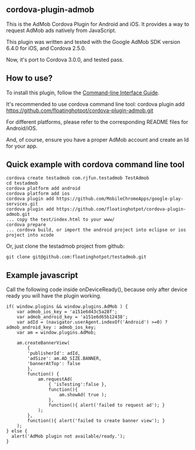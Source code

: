 cordova-plugin-admob
---------------------------
This is the AdMob Cordova Plugin for Android and iOS. It provides a way to request AdMob ads natively from JavaScript. 

This plugin was written and tested with the Google AdMob SDK version 6.4.0 for iOS, and Cordova 2.5.0.

Now, it's port to Cordova 3.0.0, and tested pass.

How to use?
---------------------------
To install this plugin, follow the [Command-line Interface Guide](http://cordova.apache.org/docs/en/edge/guide_cli_index.md.html#The%20Command-line%20Interface).

It's recommended to use cordova command line tool: 
    cordova plugin add https://github.com/floatinghotpot/cordova-plugin-admob.git

For different platforms, please refer to the corresponding README files for Android/iOS.

And, of course, ensure you have a proper AdMob account and create an Id for your app.

Quick example with cordova command line tool
------------------------------------------------
    cordova create testadmob com.rjfun.testadmob TestAdmob
    cd testadmob
    cordova platform add android
    cordova platform add ios
    cordova plugin add https://github.com/MobileChromeApps/google-play-services.git
    cordova plugin add https://github.com/floatinghotpot/cordova-plugin-admob.git
    ... copy the test/index.html to your www/
    cordova prepare
    ... cordova build, or import the android project into eclipse or ios project into xcode

Or, just clone the testadmob project from github:

    git clone git@github.com:floatinghotpot/testadmob.git

Example javascript
-------------------------------------------------
Call the following code inside onDeviceReady(), because only after device ready you will have the plugin working.

    if( window.plugins && window.plugins.AdMob ) {
        var admob_ios_key = 'a151e6d43c5a28f';
        var admob_android_key = 'a151e6d65b12438';
        var adId = (navigator.userAgent.indexOf('Android') >=0) ? admob_android_key : admob_ios_key;
        var am = window.plugins.AdMob;
    
        am.createBannerView( 
            {
            'publisherId': adId,
            'adSize': am.AD_SIZE.BANNER,
            'bannerAtTop': false
            }, 
            function() {
        	    am.requestAd(
        		    { 'isTesting':false }, 
            		function(){
            			am.showAd( true );
            		}, 
            		function(){ alert('failed to request ad'); }
            	);
            }, 
            function(){ alert('failed to create banner view'); }
        );
    } else {
      alert('AdMob plugin not available/ready.');
    }

    
